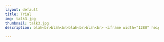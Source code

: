 ```yaml
---
layout: default
title: Trial
img: talk3.jpg
thumbnail: talk3.jpg
description: blah<br>blah<br>blah<br>blah<br> <iframe width="1280" height="745" src="https://www.youtube.com/embed/uR2GR7LTV10?rel=0" frameborder="0" allow="autoplay; encrypted-media" allowfullscreen></iframe>

---
```

